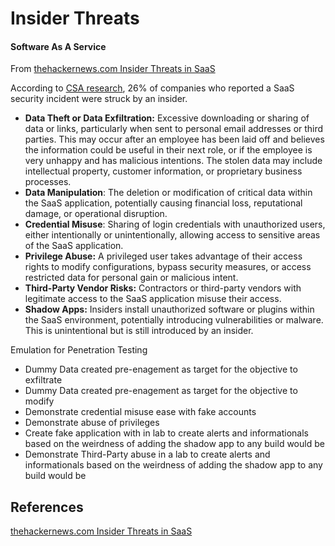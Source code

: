 # Insider Threats


#### Software As A Service 

From [thehackernews.com Insider Threats in SaaS ](https://thehackernews.com/2024/08/suspicious-minds-insider-threats-in.html)

According to [CSA research](https://www.adaptive-shield.com/landing-page/the-annual-saas-security-survey-report-2025-ciso-plans-and-priorities/?utm_source=thehackernews&utm_medium=sponsored_content&utm_campaign=thn_detectinginsideractivity_1), 26% of companies who reported a SaaS security incident were struck by an insider.
- **Data Theft or Data Exfiltration:** Excessive downloading or sharing of data or links, particularly when sent to personal email addresses or third parties. This may occur after an employee has been laid off and believes the information could be useful in their next role, or if the employee is very unhappy and has malicious intentions. The stolen data may include intellectual property, customer information, or proprietary business processes.
- **Data Manipulation**: The deletion or modification of critical data within the SaaS application, potentially causing financial loss, reputational damage, or operational disruption.
- **Credential Misuse**: Sharing of login credentials with unauthorized users, either intentionally or unintentionally, allowing access to sensitive areas of the SaaS application.
- **Privilege Abuse:** A privileged user takes advantage of their access rights to modify configurations, bypass security measures, or access restricted data for personal gain or malicious intent.
- **Third-Party Vendor Risks:** Contractors or third-party vendors with legitimate access to the SaaS application misuse their access.
- **Shadow Apps:** Insiders install unauthorized software or plugins within the SaaS environment, potentially introducing vulnerabilities or malware. This is unintentional but is still introduced by an insider.

Emulation for Penetration Testing

- Dummy Data created pre-enagement as target for the objective to exfiltrate
- Dummy Data created pre-enagement as target for the objective to modify
- Demonstrate credential misuse ease with fake accounts 
- Demonstrate abuse of privileges
- Create fake application with in lab to create alerts and informationals based on the weirdness of adding the shadow app to any build would be
- Demonstrate Third-Party abuse in a lab to create alerts and informationals based on the weirdness of adding the shadow app to any build would be

## References

[thehackernews.com Insider Threats in SaaS ](https://thehackernews.com/2024/08/suspicious-minds-insider-threats-in.html)